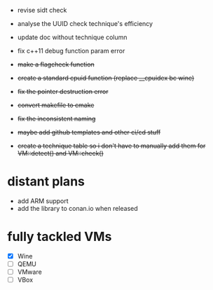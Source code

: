 - revise sidt check
- analyse the UUID check technique's efficiency
- update doc without technique column
- fix c++11 debug function param error

- ~~make a flagcheck function~~
- ~~create a standard cpuid function (replace __cpuidex bc wine)~~
- ~~fix the pointer destruction error~~
- ~~convert makefile to cmake~~
- ~~fix the inconsistent naming~~ 
- ~~maybe add github templates and other ci/cd stuff~~
- ~~create a technique table so i don't have to manually add them for VM::detect() and VM::check()~~


# distant plans
- add ARM support
- add the library to conan.io when released


# fully tackled VMs
- [x] Wine
- [ ] QEMU
- [ ] VMware
- [ ] VBox